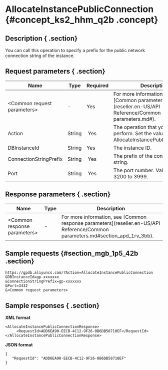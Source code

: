 # AllocateInstancePublicConnection {#concept_ks2_hhm_q2b .concept}

## Description { .section}

You can call this operation to specify a prefix for the public network connection string of the instance.

## Request parameters { .section}

|Name|Type|Required|Description|
|----|----|--------|-----------|
|<Common request parameters\>|-|Yes|For more information, see [Common parameters](reseller.en-US/API Reference/Common parameters.md#).|
|Action|String| Yes|The operation that you want to perform. Set the value to AllocateInstancePublicConnection.|
|DBInstanceId|String|Yes|The instance ID.|
|ConnectionStringPrefix|String| Yes|The prefix of the connection string.|
|Port|String| Yes|The port number. Valid values: 3200 to 3999.|

## Response parameters { .section}

|Name|Type|Description|
|----|----|-----------|
|<Common response parameters\>|-|For more information, see [Common response parameters](reseller.en-US/API Reference/Common parameters.md#section_apd_1rv_3bb).|

## Sample requests {#section_mgb_1p5_42b .section}

```
https://gpdb.aliyuncs.com/?Action=AllocateInstancePublicConnection
&DBInstanceId=gp-xxxxxxx
&ConnectionStringPrefix=gp-xxxxxxx
&Port=3432
&<Common request parameters>
```

## Sample responses { .section}

**XML format**

```
<AllocateInstancePublicConnectionResponse>  
     <RequestId>ADD6EA90-EECB-4C12-9F26-0B6DB58710EF</RequestId>
</AllocateInstancePublicConnectionResponse>
```

**JSON format**

```
{
   "RequestId": "ADD6EA90-EECB-4C12-9F26-0B6DB58710EF"
}
```

